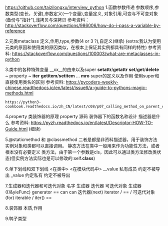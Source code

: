 https://github.com/taizilongxu/interview_python
1.函数参数传递
    参数顺序,参数类型(变长，关键),参数定义(一个变量),变量定义,
    对象引用,可变与不可变对象(备份与"指针"),浅拷贝与深拷贝
    参考资料：http://stackoverflow.com/questions/986006/how-do-i-pass-a-variable-by-reference

2.元类metaclass
    定义,作用,type,参数(4 or 3 ?),自定义(继承)
    (extra:我认为使用元类的原因和使用类的原因类似，在根本上保证其实例都具有同样的特性)
    参考资料:
    https://stackoverflow.com/questions/100003/what-are-metaclasses-in-python

3.类中的各种特殊变量 __xx__的由来以及super
    __setattr__/__getattr__
    __set__/__get__/__delete__ ~ property ~
    __iter__
    __getitem__/__setitem__
    ...
    __mro__
    super的定义以及作用
    使用super和直接使用类名的区别
    参考资料:
    https://pycoders-weekly-chinese.readthedocs.io/en/latest/issue6/a-guide-to-pythons-magic-methods.html

    https://python3-cookbook.readthedocs.io/zh_CN/latest/c08/p07_calling_method_on_parent_class.html

4.property 类装饰器的原理
    property 源码
    装饰器下的函数名称设计
    描述器是什么
    参考资料:
    https://pyzh.readthedocs.io/en/latest/Descriptor-HOW-TO-Guide.html (细读)

5.@staticmethod 和 @classmethod
    二者是都是非资料描述器，用于装饰方法
    实例对象和类都可以直接调用。
    静态方法在类中一般用来作为功能性方法，或者根本没有必要定义
    类方法，由于第一个参数是cls，因此可以通过类方法修改类状态(但实例方法实际也是可以修改的:self.__class__)

6.单下划线和双下划线
             <在类中>  <在模块代码中>
    __value  私有成员   约定不被导出
    _value   约定私有   约定不被导出

7.生成器和迭代器和可迭代对象
                        名字        生成器      迭代器      可迭代对象
    生成器(()&yieFunc)  generator     ==        can          can
    迭代器(next)        iterator      /          ==           /
    可迭代对象(for)     iterable       /        iter()        ==

8.装饰器
    本质,作用

9.鸭子类型


